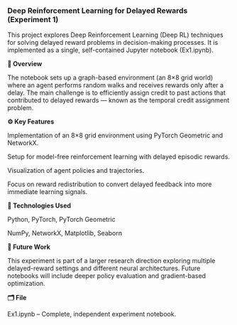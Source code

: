 ### **Deep Reinforcement Learning for Delayed Rewards (Experiment 1)**

This project explores Deep Reinforcement Learning (Deep RL) techniques for solving delayed reward problems in decision-making processes. It is implemented as a single, self-contained Jupyter notebook (Ex1.ipynb).

**🧠 Overview**

The notebook sets up a graph-based environment (an 8×8 grid world) where an agent performs random walks and receives rewards only after a delay. The main challenge is to efficiently assign credit to past actions that contributed to delayed rewards — known as the temporal credit assignment problem.

**⚙️ Key Features**

Implementation of an 8×8 grid environment using PyTorch Geometric and NetworkX.

Setup for model-free reinforcement learning with delayed episodic rewards.

Visualization of agent policies and trajectories.

Focus on reward redistribution to convert delayed feedback into more immediate learning signals.

**🧩 Technologies Used**

Python, PyTorch, PyTorch Geometric

NumPy, NetworkX, Matplotlib, Seaborn

**🚀 Future Work**

This experiment is part of a larger research direction exploring multiple delayed-reward settings and different neural architectures. Future notebooks will include deeper policy evaluation and gradient-based optimization.

**🗂️ File**

Ex1.ipynb – Complete, independent experiment notebook.
